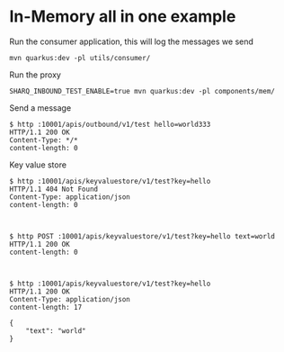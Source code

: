 # In-Memory all in one example

Run the consumer application, this will log the messages we send
```
mvn quarkus:dev -pl utils/consumer/
```

Run the proxy
```
SHARQ_INBOUND_TEST_ENABLE=true mvn quarkus:dev -pl components/mem/
```

Send a message
```
$ http :10001/apis/outbound/v1/test hello=world333
HTTP/1.1 200 OK
Content-Type: */*
content-length: 0

```


Key value store
```
$ http :10001/apis/keyvaluestore/v1/test?key=hello
HTTP/1.1 404 Not Found
Content-Type: application/json
content-length: 0



$ http POST :10001/apis/keyvaluestore/v1/test?key=hello text=world
HTTP/1.1 200 OK
content-length: 0



$ http :10001/apis/keyvaluestore/v1/test?key=hello
HTTP/1.1 200 OK
Content-Type: application/json
content-length: 17

{
    "text": "world"
}
```
